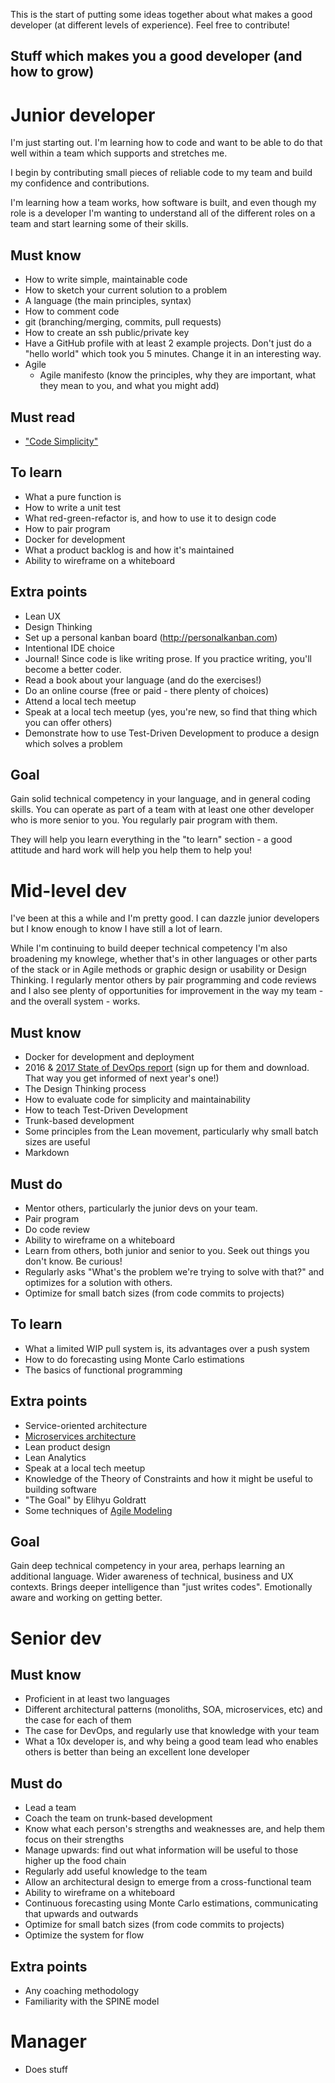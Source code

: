 This is the start of putting some ideas together about what makes a good developer (at different levels of experience). Feel free to contribute!

Stuff which makes you a good developer (and how to grow)
--------------------------------------------------------

# Junior developer

I'm just starting out. I'm learning how to code and want to be able to do that well within a team which supports and stretches me.

I begin by contributing small pieces of reliable code to my team and build my confidence and contributions.

I'm learning how a team works, how software is built, and even though my role is a developer I'm wanting to understand all of the different roles on a team and start learning some of their skills.

## Must know

* How to write simple, maintainable code
* How to sketch your current solution to a problem
* A language (the main principles, syntax)
* How to comment code
* git (branching/merging, commits, pull requests)
* How to create an ssh public/private key
* Have a GitHub profile with at least 2 example projects. Don't just do a "hello world" which took you 5 minutes. Change it in an interesting way.
* Agile
  * Agile manifesto (know the principles, why they are important, what they mean to you, and what you might add)

## Must read

* ["Code Simplicity"](https://www.amazon.com/Code-Simplicity-Fundamentals-Max-Kanat-Alexander-ebook/dp/B007NZU848//)


## To learn

* What a pure function is
* How to write a unit test
* What red-green-refactor is, and how to use it to design code
* How to pair program
* Docker for development
* What a product backlog is and how it's maintained
* Ability to wireframe on a whiteboard


## Extra points

* Lean UX
* Design Thinking
* Set up a personal kanban board (http://personalkanban.com)
* Intentional IDE choice
* Journal! Since code is like writing prose. If you practice writing, you'll become a better coder.
* Read a book about your language (and do the exercises!)
* Do an online course (free or paid - there plenty of choices)
* Attend a local tech meetup
* Speak at a local tech meetup (yes, you're new, so find that thing which you can offer others)
* Demonstrate how to use Test-Driven Development to produce a design which solves a problem

## Goal

Gain solid technical competency in your language, and in general coding skills.
You can operate as part of a team with at least one other developer who is more senior to you. You regularly pair program with them.

They will help you learn everything in the "to learn" section - a good attitude and hard work will help you help them to help you!


# Mid-level dev

I've been at this a while and I'm pretty good. I can dazzle junior developers but I know enough to know I have still a lot of learn.

While I'm continuing to build deeper technical competency I'm also broadening my knowlege, whether that's in other languages or other parts of the stack or in Agile methods or graphic design or usability or Design Thinking. I regularly mentor others by pair programming and code reviews and I also see plenty of opportunities for improvement in the way my team - and the overall system - works.

## Must know

* Docker for development and deployment
* 2016 & [2017 State of DevOps report](https://puppet.com/resources/whitepaper/state-of-devops-report) (sign up for them and download. That way you get informed of next year's one!)
* The Design Thinking process
* How to evaluate code for simplicity and maintainability
* How to teach Test-Driven Development
* Trunk-based development
* Some principles from the Lean movement, particularly why small batch sizes are useful
* Markdown

## Must do

* Mentor others, particularly the junior devs on your team.
* Pair program
* Do code review
* Ability to wireframe on a whiteboard
* Learn from others, both junior and senior to you. Seek out things you don't know. Be curious!
* Regularly asks "What's the problem we're trying to solve with that?" and optimizes for a solution with others.
* Optimize for small batch sizes (from code commits to projects)

## To learn

* What a limited WIP pull system is, its advantages over a push system
* How to do forecasting using Monte Carlo estimations
* The basics of functional programming

## Extra points

* Service-oriented architecture
* [Microservices architecture](http://microservices.io)
* Lean product design
* Lean Analytics
* Speak at a local tech meetup
* Knowledge of the Theory of Constraints and how it might be useful to building software
* "The Goal" by Elihyu Goldratt
* Some techniques of [Agile Modeling](http://www.agilemodeling.com)

## Goal

Gain deep technical competency in your area, perhaps learning an additional language. Wider awareness of technical, business and UX contexts. Brings deeper intelligence than "just writes codes". Emotionally aware and working on getting better.


# Senior dev

## Must know

* Proficient in at least two languages
* Different architectural patterns (monoliths, SOA, microservices, etc) and the case for each of them
* The case for DevOps, and regularly use that knowledge with your team
* What a 10x developer is, and why being a good team lead who enables others is better than being an excellent lone developer

## Must do

* Lead a team
* Coach the team on trunk-based development
* Know what each person's strengths and weaknesses are, and help them focus on their strengths
* Manage upwards: find out what information will be useful to those higher up the food chain
* Regularly add useful knowledge to the team
* Allow an architectural design to emerge from a cross-functional team
* Ability to wireframe on a whiteboard
* Continuous forecasting using Monte Carlo estimations, communicating that upwards and outwards
* Optimize for small batch sizes (from code commits to projects)
* Optimize the system for flow

## Extra points

* Any coaching methodology
* Familiarity with the SPINE model


# Manager

* Does stuff
